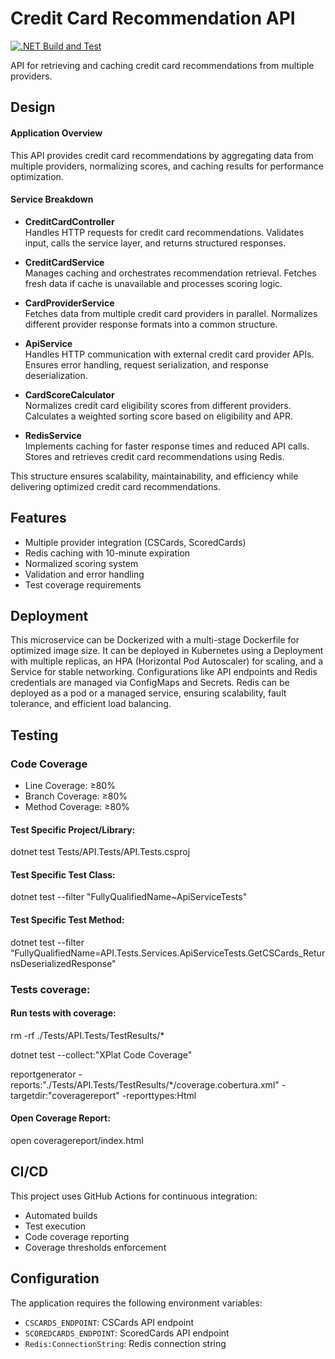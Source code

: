 # Credit Card Recommendation API

[![.NET Build and Test](https://github.com/DavidKielty1/CS.BE-Test.Lean-Solution/actions/workflows/dotnet.yml/badge.svg)](https://github.com/DavidKielty1/CS.BE-Test.Lean-Solution/actions/workflows/dotnet.yml)

API for retrieving and caching credit card recommendations from multiple providers.

## Design

#### Application Overview

This API provides credit card recommendations by aggregating data from multiple providers, normalizing scores, and caching results for performance optimization.

#### Service Breakdown

- **CreditCardController**  
  Handles HTTP requests for credit card recommendations.
  Validates input, calls the service layer, and returns structured responses.

- **CreditCardService**  
  Manages caching and orchestrates recommendation retrieval.
  Fetches fresh data if cache is unavailable and processes scoring logic.

- **CardProviderService**  
  Fetches data from multiple credit card providers in parallel.
  Normalizes different provider response formats into a common structure.

- **ApiService**  
  Handles HTTP communication with external credit card provider APIs.
  Ensures error handling, request serialization, and response deserialization.

- **CardScoreCalculator**  
  Normalizes credit card eligibility scores from different providers.
  Calculates a weighted sorting score based on eligibility and APR.

- **RedisService**  
  Implements caching for faster response times and reduced API calls.
  Stores and retrieves credit card recommendations using Redis.

This structure ensures scalability, maintainability, and efficiency while delivering optimized credit card recommendations.

## Features

- Multiple provider integration (CSCards, ScoredCards)
- Redis caching with 10-minute expiration
- Normalized scoring system
- Validation and error handling
- Test coverage requirements

## Deployment

This microservice can be Dockerized with a multi-stage Dockerfile for optimized image size. It can be deployed in Kubernetes using a Deployment with multiple replicas, an HPA (Horizontal Pod Autoscaler) for scaling, and a Service for stable networking. Configurations like API endpoints and Redis credentials are managed via ConfigMaps and Secrets. Redis can be deployed as a pod or a managed service, ensuring scalability, fault tolerance, and efficient load balancing.

## Testing

### Code Coverage

- Line Coverage: ≥80%
- Branch Coverage: ≥80%
- Method Coverage: ≥80%

#### Test Specific Project/Library:

dotnet test Tests/API.Tests/API.Tests.csproj

#### Test Specific Test Class:

dotnet test --filter "FullyQualifiedName~ApiServiceTests"

#### Test Specific Test Method:

dotnet test --filter "FullyQualifiedName=API.Tests.Services.ApiServiceTests.GetCSCards_ReturnsDeserializedResponse"

### Tests coverage:

#### Run tests with coverage:

rm -rf ./Tests/API.Tests/TestResults/\*

dotnet test --collect:"XPlat Code Coverage"

reportgenerator -reports:"./Tests/API.Tests/TestResults/\*/coverage.cobertura.xml" -targetdir:"coveragereport" -reporttypes:Html

#### Open Coverage Report:

open coveragereport/index.html

## CI/CD

This project uses GitHub Actions for continuous integration:

- Automated builds
- Test execution
- Code coverage reporting
- Coverage thresholds enforcement

## Configuration

The application requires the following environment variables:

- `CSCARDS_ENDPOINT`: CSCards API endpoint
- `SCOREDCARDS_ENDPOINT`: ScoredCards API endpoint
- `Redis:ConnectionString`: Redis connection string
